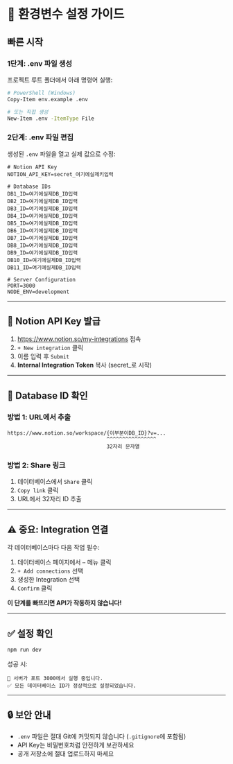 # 🔑 환경변수 설정 가이드

## 빠른 시작

### 1단계: .env 파일 생성

프로젝트 루트 폴더에서 아래 명령어 실행:

```bash
# PowerShell (Windows)
Copy-Item env.example .env

# 또는 직접 생성
New-Item .env -ItemType File
```

### 2단계: .env 파일 편집

생성된 `.env` 파일을 열고 실제 값으로 수정:

```env
# Notion API Key
NOTION_API_KEY=secret_여기에실제키입력

# Database IDs
DB1_ID=여기에실제DB_ID입력
DB2_ID=여기에실제DB_ID입력
DB3_ID=여기에실제DB_ID입력
DB4_ID=여기에실제DB_ID입력
DB5_ID=여기에실제DB_ID입력
DB6_ID=여기에실제DB_ID입력
DB7_ID=여기에실제DB_ID입력
DB8_ID=여기에실제DB_ID입력
DB9_ID=여기에실제DB_ID입력
DB10_ID=여기에실제DB_ID입력
DB11_ID=여기에실제DB_ID입력

# Server Configuration
PORT=3000
NODE_ENV=development
```

---

## 📝 Notion API Key 발급

1. https://www.notion.so/my-integrations 접속
2. `+ New integration` 클릭
3. 이름 입력 후 `Submit`
4. **Internal Integration Token** 복사 (secret_로 시작)

---

## 📝 Database ID 확인

### 방법 1: URL에서 추출
```
https://www.notion.so/workspace/{이부분이DB_ID}?v=...
                                ^^^^^^^^^^^^^^^^
                                32자리 문자열
```

### 방법 2: Share 링크
1. 데이터베이스에서 `Share` 클릭
2. `Copy link` 클릭
3. URL에서 32자리 ID 추출

---

## ⚠️ 중요: Integration 연결

각 데이터베이스마다 다음 작업 필수:

1. 데이터베이스 페이지에서 `⋯` 메뉴 클릭
2. `+ Add connections` 선택
3. 생성한 Integration 선택
4. `Confirm` 클릭

**이 단계를 빠뜨리면 API가 작동하지 않습니다!**

---

## ✅ 설정 확인

```bash
npm run dev
```

성공 시:
```
🚀 서버가 포트 3000에서 실행 중입니다.
✅ 모든 데이터베이스 ID가 정상적으로 설정되었습니다.
```

---

## 🔒 보안 안내

- `.env` 파일은 절대 Git에 커밋되지 않습니다 (`.gitignore`에 포함됨)
- API Key는 비밀번호처럼 안전하게 보관하세요
- 공개 저장소에 절대 업로드하지 마세요

